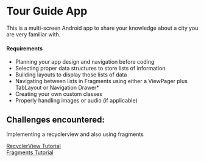 <h1>Tour Guide App</h1>
<p>This is a multi-screen Android app to share your knowledge about a city you are very familiar with.</p>

<h4>Requirements</h4>
<ul>
<li>Planning your app design and navigation before coding</li>
<li>Selecting proper data structures to store lists of information</li>
<li>Building layouts to display those lists of data</li>
<li>Navigating between lists in Fragments using either a ViewPager plus TabLayout or Navigation Drawer*</li>
<li>Creating your own custom classes</li>
<li>Properly handling images or audio (if applicable)</li>
</ul>
<h2>Challenges encountered:</h2>
<p>Implementing a recyclerview and also using fragments</p>

<a href="https://www.androidhive.info/2016/01/android-working-with-recycler-view/">RecyclerView Tutorial</a><br/>
<a href="http://www.zoftino.com/android-fragments-tutorial">Fragments Tutorial</a>
